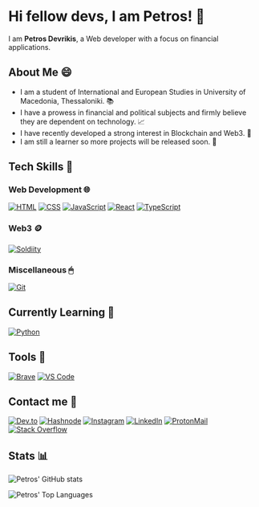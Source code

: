 # Hi fellow devs, I am Petros! 👋

<!--
**Petrosdevri/Petrosdevri** is a ✨ _special_ ✨ repository because its `README.md` (this file) appears on your GitHub profile.

Here are some ideas to get you started:

- 🔭 I’m currently working on ...
- 🌱 I’m currently learning ...
- 👯 I’m looking to collaborate on ...
- 🤔 I’m looking for help with ...
- 💬 Ask me about ...
- 📫 How to reach me: ...
- 😄 Pronouns: ...
- ⚡ Fun fact: ...
-->

I am **Petros Devrikis**, a Web developer with a focus on financial applications. 

## About Me 😄

- I am a student of International and European Studies in University of Macedonia, Thessaloniki. 📚
- I have a prowess in financial and political subjects and firmly believe they are dependent on technology. 📈
- I have recently developed a strong interest in Blockchain and Web3. 💸
- I am still a learner so more projects will be released soon. 👀


## Tech Skills 🚀

### Web Development 🌐
<a href="https://developer.mozilla.org/en-US/docs/Glossary/HTML5" target="_blank"><img src="https://img.shields.io/badge/HTML5-E34F26?style=for-the-badge&logo=html5&logoColor=white" alt="HTML" /></a>
<a href="https://www.w3.org/TR/CSS/#intro" target="_blank"><img src="https://img.shields.io/badge/CSS3-1572B6?style=for-the-badge&logo=css3&logoColor=white" alt="CSS" /></a>
<a href="https://developer.mozilla.org/en-US/docs/Web/JavaScript" target="_blank"><img src="https://img.shields.io/badge/JavaScript-F7DF1E?style=for-the-badge&logo=javascript&logoColor=black" alt="JavaScript" /></a>
<a href="https://developer.mozilla.org/en-US/docs/Web/JavaScript" target="_blank"><img src="https://img.shields.io/badge/React-20232A?style=for-the-badge&logo=react&logoColor=61DAFB" alt="React" /></a>
<a href="https://www.typescriptlang.org/" target="_blank"><img src="https://img.shields.io/badge/TypeScript-3178C6?style=for-the-badge&logo=typescript&logoColor=white" alt="TypeScript" /></a>

### Web3 🪙
<a href="https://docs.soliditylang.org/" target="_blank"><img src="https://img.shields.io/badge/Solidity-e6e6e6?style=for-the-badge&logo=solidity&logoColor=black" alt="Soldiity" /></a>

### Miscellaneous 🖱
<a href="https://git-scm.com/" target="_blank"><img src="https://img.shields.io/badge/Git-F05032?style=for-the-badge&logo=git&logoColor=white" alt="Git" /></a>

## Currently Learning 📗
<a href="https://www.python.org/" target="_blank"><img src="https://img.shields.io/badge/Python-3776AB.svg?style=for-the-badge&logo=python&logoColor=FFE052" alt="Python" /></a>

## Tools 🔨
<a href="https://brave.com/" target="_blank"><img src="https://img.shields.io/badge/Brave-FB542B.svg?&style=for-the-badge&logo=brave&logoColor=white" alt="Brave" /></a>
<a href="https://code.visualstudio.com/" target="_blank"><img src="https://img.shields.io/badge/VS%20Code-007ACC.svg?&style=for-the-badge&logo=visual-studio-code&logoColor=white" alt="VS Code" /></a>

## Contact me 💬
<!--[![Instagram]("https://img.shields.io/badge/Instagram-%181717.svg?&style=for-the-badge&logo=Instagram&logoColor=white&color=E4405F")](https://www.instagram.com/petrosdevri/)-->
[![Dev.to](https://img.shields.io/badge/Dev.to-0A0A0A?style=for-the-badge&logo=devdotto&logoColor=white)](https://dev.to/petrosdevri)
[![Hashnode](https://img.shields.io/badge/Hashnode-2962FF?style=for-the-badge&logo=hashnode&logoColor=white)](https://hashnode.com/@Petrosdevri)
[![Instagram](https://img.shields.io/badge/Instagram-E4405F?style=for-the-badge&logo=instagram&logoColor=white)](https://instagram.com/petrosdevri)
[![LinkedIn](https://img.shields.io/badge/LinkedIn-0077B5?style=for-the-badge&logo=linkedin&logoColor=white)](https://www.linkedin.com/in/petros-devrikis/)
[![ProtonMail](https://img.shields.io/badge/ProtonMail-8B89CC?style=for-the-badge&logo=protonmail&logoColor=white)](mailto:petrosdevrikis@proton.me)
[![Stack Overflow](https://img.shields.io/badge/Stack%20Overflow-F58025?style=for-the-badge&logo=stackoverflow&logoColor=white)](https://stackoverflow.com/users/19635354/petros-devrikis)

## Stats 📊
![Petros' GitHub stats](https://github-readme-stats.vercel.app/api?username=petrosdevri&show_icons=true&theme=radical)

![Petros' Top Languages](https://github-readme-stats.vercel.app/api/top-langs/?username=petrosdevri&theme=radical&layout=compact&hide=c%23)

